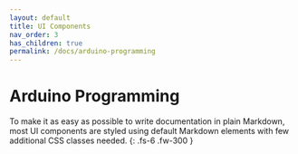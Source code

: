 ```yaml
---
layout: default
title: UI Components
nav_order: 3
has_children: true
permalink: /docs/arduino-programming
---
```


# Arduino Programming

To make it as easy as possible to write documentation in plain Markdown, most UI components are styled using default Markdown elements with few additional CSS classes needed.
{: .fs-6 .fw-300 }
